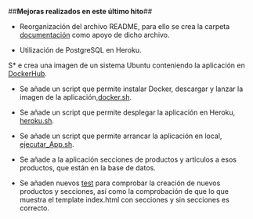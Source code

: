 ##**Mejoras realizados en este último hito**##

* Reorganización del archivo README, para ello se crea la carpeta [documentación](https://github.com/AngelValera/proyectoIV-Modulo-1/tree/master/Documentacion) como apoyo de dicho archivo.

* Utilización de PostgreSQL en Heroku.

S* e crea una imagen de un sistema Ubuntu conteniendo la aplicación en [DockerHub](https://hub.docker.com/r/angelvalera/proyectoiv-modulo-1/).

* Se añade un script que permite instalar Docker, descargar y lanzar la imagen de la aplicación,[docker.sh](https://github.com/AngelValera/proyectoIV-Modulo-1/blob/master/Scripts/docker.sh).

* Se añade un script que permite desplegar la aplicación en Heroku, [heroku.sh](https://github.com/AngelValera/proyectoIV-Modulo-1/blob/master/Scripts/heroku.sh).

* Se añade un script que permite arrancar la aplicación en local, [ejecutar_App.sh](https://github.com/AngelValera/proyectoIV-Modulo-1/blob/master/Scripts/ejecutar_App.sh).

* Se añade a la aplicación secciones de productos y articulos a esos productos, que están en la base de datos.

* Se añaden nuevos [test](https://github.com/AngelValera/proyectoIV-Modulo-1/blob/master/merka/tests.py) para comprobar la creación de nuevos productos y secciones, así como la comprobación de que lo que muestra el template index.html con secciones y sin secciones es correcto.